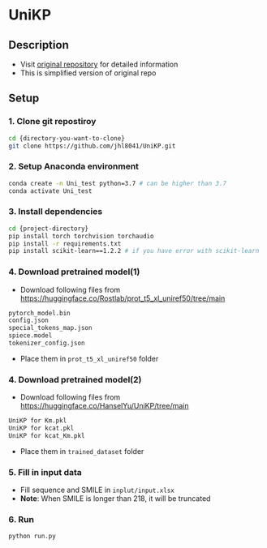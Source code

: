 <!-- Add banner here -->

# UniKP

## Description
- Visit [original repository](https://github.com/Luo-SynBioLab/UniKP) for detailed information
- This is simplified version of original repo

## Setup
### 1. Clone git repostiroy
```bash
cd {directory-you-want-to-clone}
git clone https://github.com/jhl8041/UniKP.git
```

### 2. Setup Anaconda environment
```bash
conda create -n Uni_test python=3.7 # can be higher than 3.7
conda activate Uni_test
```

### 3. Install dependencies
```bash
cd {project-directory}
pip install torch torchvision torchaudio
pip install -r requirements.txt
pip install scikit-learn==1.2.2 # if you have error with scikit-learn
```

### 4. Download pretrained model(1)
- Download following files from https://huggingface.co/Rostlab/prot_t5_xl_uniref50/tree/main
```markdown
pytorch_model.bin
config.json
special_tokens_map.json
spiece.model
tokenizer_config.json
```
- Place them in `prot_t5_xl_uniref50` folder

### 4. Download pretrained model(2)
- Download following files from https://huggingface.co/HanselYu/UniKP/tree/main
```markdown
UniKP for Km.pkl
UniKP for kcat.pkl
UniKP for kcat_Km.pkl
```
- Place them in `trained_dataset` folder

### 5. Fill in input data
- Fill sequence and SMILE in `inplut/input.xlsx`
- **Note**: When SMILE is longer than 218, it will be truncated


### 6. Run
```bash
python run.py
```
